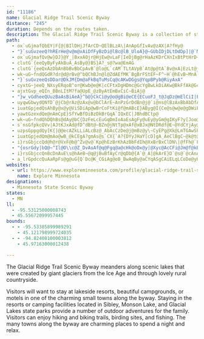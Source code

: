 ```yaml
---
id: "11186"
name: Glacial Ridge Trail Scenic Byway
distance: "245"
duration: Depends on the routes taken.
description: The Glacial Ridge Trail Scenic Byway is a collection of state and county highways that pass through Alexandria, Glanwood, Sauk Centre, Starbuck, New London, Spicer, and Willmar in Southwest Minnesota.
path:
  - ox`uGjmafQbEY|F{@|BIlDHjJfArCD~QElBLzA\|AnApGfIvAv@zAX|A?fHy@
  - "}`suGvzeeQ?hRErHe@v@m@xAiDfFyBzDi@lBc@lB_UloA}@~GUbIDjDLtDdDp]|@`MNtDd@pHl@hFp@pDl@`ChAdDrChF`C`DdDjCfB`AtPlH~TxKrDxB|CdCvFzGbWda@jFbGxEfDrFjBfDf@|APfQXrMpBhFlCbDlCfObOrDrErCtE~AxDdBrFpAlFjDfVxHjk@x@fJTtLDrKeApdANt`@B|j@B`CLjCn@tG|@lF~BfJ|DjM~BfMf@pETbKJv{@?bn@EfQhOJhVEn^Zlm@N`oA]vgADvHEhHJjCKfaAJ^K"
  - ox`uGjmafQv@w}DJ}@Y_|BxxAOjr@HjEw@vLaF|IeDjBg@rHaAzKDrCXnIxBtPtHrD~@xAXfFR|qBQO}n@]_nCVy@`@_@lNF~AiLbAaKrEoh@N}CCgBiEiRs@gB{DeEuEiGwHgNi@g@_AOsvAKE_y@LkATu@h@e@`@EdPGfCKfD]hABxAXbF?bAw@NaCEau@\uAl@q@v@MjMFnVSr@S\k@TmAEw]T_aAHqBNcAd@yAhAyA
  - clutG`{eeQyByFyAkBuA_AsBy@}BS}A?_s@?wa@EmAG
  - clutG`{eeQxAzDbAnBbBvBbCpAvB`@lo@L`cAM`TLtAVpB`At@p@tA`Bv@xA|EzLt@jA|A~AdAl@bCz@|CJb|@GbBPrBn@|AjAtAzArBpEt@zEFlADbQXpCX~AZlArBlEfC~BxAp@dARrBF`nAYv|@PnAIvDy@|RiHzBc@pC?~CZlRbHxBj@nWJzSE|v@DhAFv@Rb@XdBfB`AgAjAy@rA_@~QJnJGx@Qz@YlBsBh@eAl@{BRqCFaEOgP?qWD}}Ba[?{@?kEq@wHd@gLiCwEOoAY}@k@USM[nBgp@FgDKgoAGwbCJyCl@eAh@StNDKeASmGN{HNsAnBgENmBAazAHu@Tq@X]XMvCB`@Ov@oAhAeDZ[d@c@fDMTG^WRYNs@D}BAe_@IsX_@}AqAiAeAwAe@eA]{Ai@yIOoEHq@j@eBRUrBwAl@m@j@{AFk@Qwg@lyAB_@i_AfGHn{CIngBk@~w@c@~@Qb@S~AsBb@_@zJ_F`J_EhAs@rAuAxBsFt@_AbAs@v@_@pB_@bCK`C?j@FhMfGdBjA|BrBn@~@^pAV`Bj@lHN~ENhK@hR~l@KM_aB?}|@CcZu@_`AOsb@
  - wk~uG~fndQGdR?dr@d@rBv@^bQChBJn@l@ZdAEfMK`BgBrFStEF~F^~H`@hEvB~MnA`EhArC|EzFjUtZnAbAbBp@xALpAGxNyAbCa@hBFxBTrBhAv\tOpBf@nxAgAnjArC`AQb@m@dm@ddBdDtJxAbKb@vGDxA@bfEHbNRlFZdCfAzF~DjRvBjLvFdWn@fEFvBGzCY`Cw@pB_@n@a@p@g@`@oCjB}D~CuAdBsAnD@d[FrH@j\
  - "}`suGvzeeQsDDar@DkJM{Dm@aFkBqTuMsCq@cAKwDGgs@YqpBPyb@RiyAxA"
  - cyxtG~jeeQ_NXsyERqoB^or@Kwb@e@K|cCFtxDgHDmc@GcYgBwLkDiAKw@BkFfAk@GcAe@y@q@c@k@w@oCoLmj@y@mB}CsFwAyE{DqOsCqHiA{DcAmCaNiYqGiLgEmGqHeF}KkJ]i@Om@ImAOuJBmCJeF\yBJ_CEgAwCiKiA_GUyAK{D@_HRac@^k[}v@E_CIcDa@cCy@{K{CuE}@uFeBeKgCmF_A}FKgEn@gDrAiCzAqZpYoA~@w@^}SXoDKsDD
  - ajxtGvp_eQIn_BBnLItM?fa@UpE_@zByAtEmBxCiC~BiAj@
  - "}w_vGdheeQUuzBaAsBiAeA}^b@}CkCi@y@o@gBi@eCE{ECuoFJ_t@JqDz@mElCiI|E_QXiCDeBIyAYyBaKe^YkBK{BCke@LoCTyCz@_FlAkD|AmC|GqJd@_AvA_EjAmG|B{IvBaGzHuNd@mAZmBN_D?}~@hm@D"
  - uyqwGbwydQNfD`@jCb@rAz@zAx@v@bClArE~AnPzGrDdBn@j@`i@ns@lBzAxBbAbDfA~A`A~@dA|Q|ZjAfBfB`BlUdOt@XxS|NjErB~BlC|BzIhApDdAfBn@j@bBn@dK~@hDn@fC`BhAlAhBxB|D`HTr@lB`DhCrFhBdDhA`DjA`IjAxDn@dAdN`Qt@rAxAbGbA~Cz@^fGRtEd@`Br@nGjEnA`@bAKzO{I|@u@lGkDf|@uh@~Aq@bASdC?vRCfHJ~OGxCWxBiApEq@tZ@xWPOvy@DzHxTJlFGxTDrMLhf@JhLXxEZ`JdCXd@xCtAjElCnFpE`IxJbIpLnC~C~D~C`D`BzD`AvDp@lKF~Yt@bET`V?nPQvMa@hAY|g@@rVOpaBOdpEHlBRxCl@|GvBzGhCvFrAzCHfDWpEeBtd@yZpC{AnDwAbYmDtF@bBb@jJbEvKvFtKrErEnA~Cj@jEj@vCPbvAZzy@qAtcAU
  - iuatGpjedQsAhBy@x@y@ViSDiAp@wBrCoFtKi@f@mABcE}AByg@I{Ce@s@w@e@gDWiEBqAReBl@yD~@yCd@mAJmJ}CcAMaCVgM`CiAEiCsAmBs@oACeKZCnGv@hJHjBYjDs@fEG`BzCvXx@lE|C~HjQla@RxASlAuDzIUfAI~@CxBO|AiArF_B|Gy@vAqJfKcAtA[dAMzBBdg@ciA_@knAEoDSqGs@yJ}AiFi@}F]cEDNlCUlA?^w@?Kly@OrAc@n@_Bh@c@X_@x@O`A?~@HpATlArF|QHlBoAdK_DpLSlAIjA?hJEjAc@`A_BjBcA~Ay@rDU`BmE?Cl~BErTUjBm@zAu@bAo@`@s@PgL?g@VUr@Ih@D`w@UlAYj@ySD?r[QhBuh@LSJW`@S^Ij@EnA?n|ARlq@CfIwLIqGHBx[Y~@[Xq@JsQWUrADzZU~@c@n@wL|EsAlA}@~Bk@vCmAbCqAl@_IzBsBbAi@h@oCjG}@Zy@B{@_@qDgJkBkDmBcCeIwHcHuEW[y@qBaB_Gy@oA}@_@{@Jm@ToA`BiDdGm@`@g@J}dABip@R??
  - yawtGzexdQe@nAmCpE}SfYwBfDiBzDkBrGqA`IQxEC|JBhdBCtp@
  - wk~uG~fndQhDQhBs@dAy@bC{DzFeLcEuGqDmIoAaEsAgFy@uEy@yGm@gIKyF?y[Joo@Bu_CE{h@g@mzAGwIiAcSid@aiGeAcQq@oSSgl@C}x@My^?wd@I}Pe@sjE[_hFCucA^u{BIcLUsLG{Im@icEFsxCsGHqCWsCg@gLaFmBo@eB_@gBMsp@XcCLqc@D
  - s`nsGfpkcQVv|AJtKJxAd@fD^dBt@~BZn@jNtTp@xAf@xBJx@NtDRdf@E~@YdCYjAy@zBuAlBoFxEk@r@mBlD_AtCe@jCUrCM~C[tg@{@n_BAxe@[~gAKrBk@fC}@xBeB~A_Bl@}JPke@q@yAXy@f@iAhBu@rCMnDLfP]j~Ak@`HSxAy@dE{Lz\y@bDo@zEQlEVt|@d@j`C
  - uzpsGppgdQy[K{|@@ecAZkLLiALcBz@_AbAcCzDe@j@mBz@y\~CyEPg@Xk@LmTGAwSkeBDmB[k@SqAu@kAiAmA}CoDiQgDsFgHsJyBaC}EaFwFeCeHm@msB@eBM}By@s@g@_AkA
  - iuatGpjedQm@mAo@wB_@kCEgA?gmAs@s`CX{`A?{DYyJHaY[cD]gA_AeClBgC~@k@t@Mlc@GzBEnN_A~BFlEp@lBDxbBJ~AR~BrB~@qBNg@F_AMc}A?q_AhyAD?q~@Xcz@Fk|@FoOU}@c@_@mDiAQQSSEYCy@vFyi@Bso@GaE`AsGmByV}AmDEY_@_AI_ABgCmAyBYkAE{CNkBVuAk@_E{@}COiFYs@_BqASy@?_A|AoFjCyDLYLy@@kAh@yFPcA\kGImCKeA?y@mAoImB_H[m@}AgB[y@Ck@Bm@tAyFNe@NYbCoCHUXaCZy@|@uDh@qERoDCq@|BmEpMqXjNk^lZB|FFxFE`Y?xEErF_@xBJpIzBrBJhAKfIuBn`@WrMSxEQlCcA
  - i}rsGbjccQd@h@r@VxF@b@^Zv@v@`Kp@hEzBrKhAzBbFdIh@XxBrBxClDN\|@fFh@`Fd@rDbAfCd@p@l@`@x@^tJx@t@E`KgCbCJxAr@dAx@lE|Fn@b@fAXfMRbp@d@w@pc@QjVIjf@Nj|@
  - "{osrGdy|bQ@~^Il@O\\c@Z_DvAuAf@q@Fgq@a@cHk@oDx@y|@Xyc@AcCFi@Jm@f@kB~HmBfF_AlBwEfIyA~By@r@u@V{F_AaAc@k@m@oCsEiAaCoAyC_@yAg@aCu@eCmDsHcDwHeBwCsByByAgAs@_@cDk@_Ay@s@aA[yAk@mJS_Aq@aAe`@wYcF_CaJsCsBy@y@q@m@|A_A~AyBtBy@f@iHpCyAx@aCjBcDnEe@~@cB`F}@xFc@fFeDdz@CvCwj@TL`xBo@rLI`C@jBv@bOJdHd@`F|@hDfGfNh@fBd@lC|@zHl@nDhFxVT`C@pEg@zFd@fxAoyAz@qGSwE_@iH_@wg@`AoVrBwCb@{Cl@cFvAgKfDsBnAk@d@wAdBo@lAqFfM_A`B_AlA}@hAeAt@yAp@qCl@kADkj@PutD_@C?"
  - i}rsGbjccQnBcDnAuE\s@hAeB~@q@jBuBfAyCr@qDb@{A`@_A|@kArE}D`@s@`@cAnA}F^wA|AqDj@iCFgKFyAb@mCdBgFlA_BdOcMx@qAr@aCXsB?_DJwa@UivA{MjDkMxEaEnAcCd@}FRgEY_Do@iSgHqGeBuK}@mJAUcw@J_FtG}s@f@sD`Jke@ReB?_[N}P?oKYsMIe\BeCrFuTb@{@fIgGx@{AbAkC`I{l@n@kDTs@tBgClJuIhDyChAk@jg@Fp@Gh@W`@AlCsEjFaKlAsBNW`Ac@`BCdBr@vAXdFsA`JG`M?|BVnAb@fAj@xCjChCrAbBRfDDbDm@|C}BdAoA|BeEn@mCbC{Oh@eBdBaDsB_D{BaFqFcRpI{JdBsCrG}KpAkEZyDzA}y@]aHk@iHwEceAsA}_AOgBOa@o@eEo@yFkBkXazAM_q@T?gf@Sk\EqXRgIp@gDh@sBl@sArAwBnFgG`B{ChAmDt@gEJuMcpAyAgESmAm@Uc@K{CBec@JkB`@aDAgBs@kHEe~@HaFHg@tA}ENgBNgESeCQiAy@eDc@gDEeEEan@twAjAxdD~AlAKjC}@t@c@hCkC|BjEf@zBLnBDna@CdZQtBs@xE?pCBtAhAfKNxDC~oARhAn@jAv@`@nNTf@RTXZt@BpAKpx@jZVlGJbBTbAp@^j@Z~@XfAN~EeBZcAd@mAfAs@vAa@rAYfBEfB?rMI|Qe@rEqA~EgGjT{@xE_@fDs@nK?xAh@`ZNzAl@dCnBhFnA~Dn@zCfBdLnDpSHfAj@ji@XzCrAtIpEbXhAlIl@`NZtLt@zDl@jBhAjBpHnIzApBxB`FvD|MrAlGrF|TrBlJHhOb@pDxA|GJrDO`NtIrAla@`FjDLhBCvCU|F{A|EaCfJeHdJcGxDwAlDk@ne@M|RD`XM~CH|Cd@TiEXsA~AcDp@s@nFcJlDoQPkB?{FxqBM~b@e@|k@_@rPCtgA\EhqGCxTe@rhAvElB~BjBxAlBxA|ClSzk@|BzDhBzApAx@bC|@~DZrmADBfyA
  - a_lrGpdccQuAaRpFs@g@uG{Q`Dc@K_CGiAg@oB_BwAqBy@aCYqASgCAiELqLCoDe@yHm@oFsBgKaDoIeByDyAqBmB{BsBqBoBuAgFeCaEeAgKyAsCo@cDwAeDyCmKqOyFsGoAmAcEyCmBkAqFgC}FqBmGmAcR{AeSmA}Fk@_d@yC
websites:
  - url: https://www.exploreminnesota.com/profile/glacial-ridge-trail-scenic-byway/2338
    name: Explore Minnesota
designations:
  - Minnesota State Scenic Byway
states:
  - MN
ll:
  - -95.53125000008743
  - 45.55672099957445
bounds:
  - - -95.53385899989291
    - 45.121798999724035
  - - -94.82408100003812
    - 45.97163000012438

---
```


The Glacial Ridge Trail Scenic Byway meanders along scenic lakes that were created by giant glaciers from the Ice Age and through lovely rural countryside.

Visitors will want to stay at lakeside resorts, beautiful campgrounds, or motels in one of the charming small towns along the byway.  Staying in the resorts or camping facilities located in Sibley, Monson Lake, and Glacial Lakes state parks provide a number of outdoor adventures for the family.  Visitors can enjoy hiking and biking trails, birding sites, and fishing.  The many towns along the byway are charming places to spend a night and relax.
